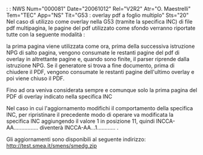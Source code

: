  :  : NWS Num="000081" Date="20061012" Rel="V2R2" Atr="O. Maestrelli" Tem="TEC" App="NS" Tit="G53 :  overlay pdf a foglio multiplo" Sts="20"
Nel caso di utilizzo come overlay nella G53 (tramite la specifica INC) di file pdf multipagina, le pagine del pdf utilizzato come sfondo verranno riportate tutte con la seguente modalità : 

la prima pagina viene utilizzata come ora, prima della successiva istruzione NPG di salto pagina, vengono consumate le restanti pagine del pdf di overlay in altrettante pagine e, quando sono finite,
il parser riprende dalla istruzione NPG. Se il generatore si trova a fine documento, prima di chiudere il PDF, vengono consumate le restanti pagine dell'ultimo overlay e poi viene chiuso il PDF.

Fino ad ora veniva considerata sempre e comunque solo la prima pagina del PDF di overlay indicato nella specifica INC

Nel caso in cui l'aggiornamento modifichi il comportamento della specifica INC, per ripristinare il
precedente modo di operare va modificata la specifica INC aggiungendo il valore 1 in posizione 11,
quindi INCCA-AA................ diventerà INCCA-AA...1............ .

Gli aggiornamenti sono disponibili al seguente indirizzo: http://test.smea.it/smens/smedg.zip 